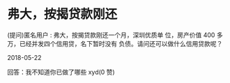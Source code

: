 # 弗大，按揭贷款刚还

(提问)匿名用户 : 弗大，按揭贷款刚还一个月，深圳优质单 位，房产价值 400 多万，已经并发四个信用贷，名下暂时没有 负债。请问还可以做什么信用贷款呢？

2018-05-22

回答：我不知道你已做了哪些 xyd(0 赞)